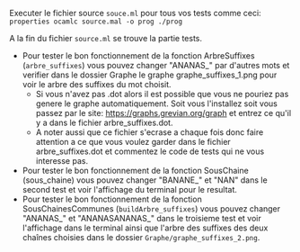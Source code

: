 Executer le fichier source `souce.ml` pour tous vos tests comme ceci:
    ```properties
    ocamlc source.mal -o prog
    ./prog
    ```

A la fin du fichier `source.ml` se trouve la partie tests.
- Pour tester le bon fonctionnement de la fonction ArbreSuffixes (`arbre_suffixes`) vous pouvez changer
  "ANANAS_" par d'autres mots et verifier dans le dossier Graphe le graphe graphe_suffixes_1.png pour voir le arbre des suffixes du mot choisit.
    - Si vous n'avez pas .dot alors il est possible que vous ne pouriez pas genere le graphe automatiquement. Soit vous l'installez soit vous passez par le site: https://graphs.grevian.org/graph et entrez ce qu'il y a dans le fichier arbre_suffixes.dot.
    - A noter aussi que ce fichier s'ecrase a chaque fois donc faire attention a ce que vous voulez garder dans le fichier arbre_suffixes.dot et commentez le code de tests qui ne vous interesse pas.
- Pour tester le bon fonctionnement de la fonction SousChaine (sous_chaine) vous pouvez changer
  "BANANE_" et "NAN" dans le second test et voir l'affichage du terminal pour le resultat.
- Pour tester le bon fonctionnement de la fonction SousChainesCommunes (`buildArbre_suffixes`) vous
  pouvez changer "ANANAS_" et "ANANASANANAS_" dans le troisieme test et voir l'affichage dans le terminal ainsi que l'arbre des suffixes des deux chaînes choisies dans le dossier `Graphe/graphe_suffixes_2.png`.
